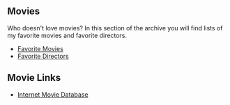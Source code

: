 ## Movies

Who doesn't love movies? In this section of the archive you will find lists of my favorite movies and favorite directors.

- [Favorite Movies](movies-favorite.md)
- [Favorite Directors](movies-directors.md)

## Movie Links

- [Internet Movie Database](http://www.imdb.com)


